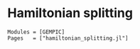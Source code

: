 # Hamiltonian splitting

```@autodocs
Modules = [GEMPIC]
Pages   = ["hamiltonian_splitting.jl"]
```


